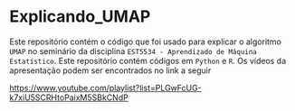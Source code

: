 # Explicando_UMAP

Este repositório contém o código que foi usado para explicar o algoritmo `UMAP` no seminário da disciplina `EST5534 - Aprendizado de Máquina Estatístico`. Este repositório contém códigos em `Python` e `R`. Os vídeos da apresentação podem ser encontrados no link a seguir

https://www.youtube.com/playlist?list=PLGwFcUG-k7xiU5SCRHtoPaixM5SBkCNdP
